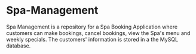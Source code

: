 # Spa-Management

Spa Management is a repository for a Spa Booking Application where customers can make bookings, cancel bookings, view the Spa's menu and weekly specials. The customers' information is stored in a the MySQL database.


